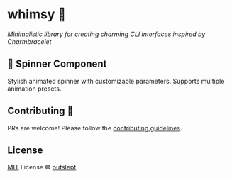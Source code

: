 # whimsy 🌈

_Minimalistic library for creating charming CLI interfaces inspired by Charmbracelet_

## 🎡 Spinner Component

Stylish animated spinner with customizable parameters. Supports multiple animation presets.

## Contributing 🤝

PRs are welcome! Please follow the [contributing guidelines](./CONTRIBUTING.md).

## License

[MIT](./LICENSE) License © [outslept](https://github.com/outslept)
